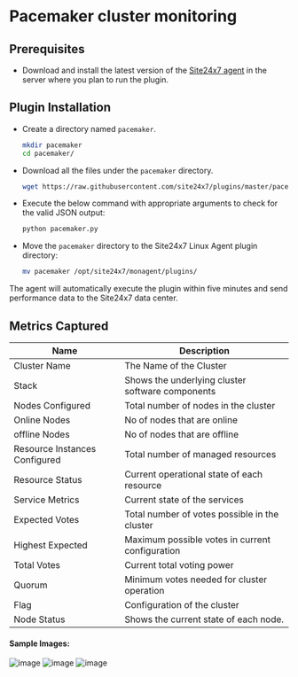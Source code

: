 # Pacemaker cluster monitoring

## Prerequisites

- Download and install the latest version of the [Site24x7 agent](https://www.site24x7.com/app/client#/admin/inventory/add-monitor) in the server where you plan to run the plugin. 

## Plugin Installation  
- Create a directory named `pacemaker`.
  
	```bash
	mkdir pacemaker
 	cd pacemaker/
  	```
 
- Download all the files under the `pacemaker` directory.

	```bash
	wget https://raw.githubusercontent.com/site24x7/plugins/master/pacemaker/pacemaker.py
	```

- Execute the below command with appropriate arguments to check for the valid JSON output:

	```bash
	python pacemaker.py
	```

- Move the `pacemaker` directory to the Site24x7 Linux Agent plugin directory: 

	```bash
	mv pacemaker /opt/site24x7/monagent/plugins/
	```
 
The agent will automatically execute the plugin within five minutes and send performance data to the Site24x7 data center.

## Metrics Captured

Name		        	             | 	Description
---         			             |   	---
Cluster Name                   |  The Name of the Cluster
Stack                          |  Shows the underlying cluster software components
Nodes Configured               |  Total number of nodes in the cluster
Online Nodes                   |  No of nodes that are online
offline Nodes                  |  No of nodes that are offline
Resource Instances Configured  |  Total number of managed resources
Resource Status                |  Current operational state of each resource
Service Metrics                |  Current state of the services
Expected Votes                 |  Total number of votes possible in the cluster
Highest Expected               |  Maximum possible votes in current configuration
Total Votes                    |  Current total voting power
Quorum                         |  Minimum votes needed for cluster operation
Flag                           | Configuration of the cluster
Node Status                    |  Shows the current state of each node.

#### Sample Images:

![image](https://github.com/user-attachments/assets/2c222708-bd12-441f-8216-a18b96367646)
![image](https://github.com/user-attachments/assets/57e01ce4-a0ad-43e8-a5f0-363b76527601)
![image](https://github.com/user-attachments/assets/e85ba0fd-0cd0-4d95-a4ac-957a5293523b)


